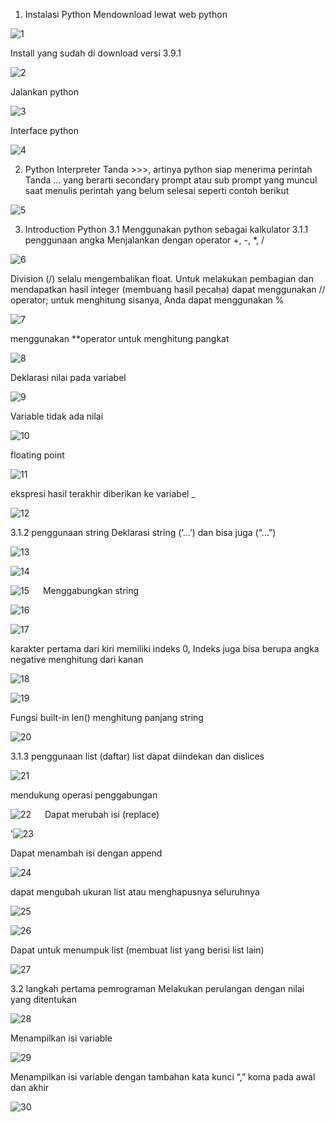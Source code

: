 1.	Instalasi Python
Mendownload lewat web python

 ![1](https://user-images.githubusercontent.com/70943455/108010899-9712c000-7038-11eb-8e08-60c5e388f854.jpg)
 
Install yang sudah di download versi 3.9.1

 ![2](https://user-images.githubusercontent.com/70943455/108010902-98dc8380-7038-11eb-95a1-9a934ea31491.png)

Jalankan python

 ![3](https://user-images.githubusercontent.com/70943455/108010905-98dc8380-7038-11eb-8ebd-38b7ac14743e.png)

Interface python

 ![4](https://user-images.githubusercontent.com/70943455/108010907-99751a00-7038-11eb-8d7a-fac5551fa234.png)

2.	Python Interpreter
Tanda >>>, artinya python siap menerima perintah
Tanda ... yang berarti secondary prompt atau sub prompt yang muncul saat menulis perintah yang belum selesai seperti contoh berikut

 ![5](https://user-images.githubusercontent.com/70943455/108010908-9a0db080-7038-11eb-87e6-6e4d0a6c35fa.png)

3. Introduction Python
3.1 Menggunakan python sebagai kalkulator
3.1.1 penggunaan angka
Menjalankan dengan operator +, -, *, /

 ![6](https://user-images.githubusercontent.com/70943455/108010909-9a0db080-7038-11eb-8038-fbb64a32cf0b.png)

Division (/) selalu mengembalikan float. 
Untuk melakukan pembagian dan mendapatkan hasil integer (membuang hasil pecaha) dapat menggunakan // operator; 
untuk menghitung sisanya, Anda dapat menggunakan %

 ![7](https://user-images.githubusercontent.com/70943455/108010910-9aa64700-7038-11eb-85aa-c823dc96c8d4.png)

menggunakan **operator untuk menghitung pangkat

 ![8](https://user-images.githubusercontent.com/70943455/108010911-9b3edd80-7038-11eb-8147-83a73d3bc7f1.png)

Deklarasi nilai pada variabel

 ![9](https://user-images.githubusercontent.com/70943455/108010914-9b3edd80-7038-11eb-8e29-951ca207568b.png)

Variable tidak ada nilai

 ![10](https://user-images.githubusercontent.com/70943455/108010916-9bd77400-7038-11eb-8249-ce3986501641.png)

floating point

 ![11](https://user-images.githubusercontent.com/70943455/108010921-9c700a80-7038-11eb-8ed8-c62e1509bcfe.png)

ekspresi hasil terakhir diberikan ke variabel _

 ![12](https://user-images.githubusercontent.com/70943455/108010922-9c700a80-7038-11eb-8bc0-c3849723a3ed.png)

3.1.2 penggunaan string
Deklarasi string (‘…’) dan bisa juga (“…”)

 ![13](https://user-images.githubusercontent.com/70943455/108010924-9d08a100-7038-11eb-9a57-a64c15f78aa7.png)
 
![14](https://user-images.githubusercontent.com/70943455/108010925-9da13780-7038-11eb-9a91-91b5f58c219a.png)

![15](https://user-images.githubusercontent.com/70943455/108010927-9e39ce00-7038-11eb-82e0-59ce7d250683.png)
 
Menggabungkan string

 ![16](https://user-images.githubusercontent.com/70943455/108010930-9e39ce00-7038-11eb-8c78-c0b2d0964321.png)
 
![17](https://user-images.githubusercontent.com/70943455/108010931-9ed26480-7038-11eb-9439-03944fa15a3a.png)
 
karakter pertama dari kiri memiliki indeks 0, Indeks juga bisa berupa angka negative menghitung dari kanan

 ![18](https://user-images.githubusercontent.com/70943455/108010932-9ed26480-7038-11eb-9bc4-d1396525f977.png)
 
![19](https://user-images.githubusercontent.com/70943455/108010933-9f6afb00-7038-11eb-890c-645a05711cc7.png)
 
Fungsi built-in len() menghitung panjang string

 ![20](https://user-images.githubusercontent.com/70943455/108010936-a0039180-7038-11eb-843b-c27873780dfd.png)

3.1.3 penggunaan list (daftar)
list dapat diindekan dan dislices

 ![21](https://user-images.githubusercontent.com/70943455/108010939-a0039180-7038-11eb-9a2d-26dc8187ce84.png)

mendukung operasi penggabungan

 ![22](https://user-images.githubusercontent.com/70943455/108010940-a09c2800-7038-11eb-922a-0985ee03791c.png)
 
Dapat merubah isi (replace)

 ’![23](https://user-images.githubusercontent.com/70943455/108010942-a134be80-7038-11eb-8feb-682983cbcaae.png)

Dapat menambah isi dengan append

 ![24](https://user-images.githubusercontent.com/70943455/108010945-a134be80-7038-11eb-8936-1976fb381d46.png)

dapat mengubah ukuran list atau menghapusnya seluruhnya

 ![25](https://user-images.githubusercontent.com/70943455/108010949-a1cd5500-7038-11eb-9f6b-8576a2e14152.png)
 
![26](https://user-images.githubusercontent.com/70943455/108010951-a265eb80-7038-11eb-96f3-b82a634e1150.png)
 
Dapat untuk menumpuk list (membuat list yang berisi list lain)

 ![27](https://user-images.githubusercontent.com/70943455/108010953-a265eb80-7038-11eb-9ca6-a61d6549bbd9.png)

3.2 langkah pertama pemrograman
Melakukan perulangan dengan nilai yang ditentukan

 ![28](https://user-images.githubusercontent.com/70943455/108010955-a2fe8200-7038-11eb-9b38-cf901aa4e96a.png)

Menampilkan isi variable

 ![29](https://user-images.githubusercontent.com/70943455/108010956-a3971880-7038-11eb-826f-810a486a53ae.png)

Menampilkan isi variable dengan tambahan kata kunci “,” koma pada awal dan akhir

 ![30](https://user-images.githubusercontent.com/70943455/108010957-a3971880-7038-11eb-8131-d95a8ab8a641.png)

